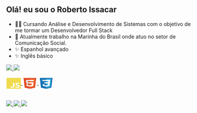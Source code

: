## Olá! eu sou o Roberto Issacar

- 👨‍🎓 Cursando Análise e Desenvolvimento de Sistemas com o objetivo de me tormar um Desenvolvedor Full Stack
- 🔭 Atualmente trabalho na Marinha do Brasil onde atuo no setor de Comunicação Social.
- ✨ Espanhol avançado
- ✨ Inglês básico



<div align="left">
  <a href="https://github.com/robertoissacar">
  <img height="150em" src="https://github-readme-stats.vercel.app/api?username=robertoissacar&show_icons=true&theme=dark&include_all_commits=true&count_private=true"/>
  <img height="150em" src="https://github-readme-stats.vercel.app/api/top-langs/?username=robertoissacar&layout=compact&langs_count=7&theme=dark"/>
</div>

<div style="display: inline_block"><br>
  <img align="center" alt="Rafa-Js" height="30" width="40" src="https://raw.githubusercontent.com/devicons/devicon/master/icons/javascript/javascript-plain.svg">
  <img align="center" alt="Rafa-HTML" height="30" width="40" src="https://raw.githubusercontent.com/devicons/devicon/master/icons/html5/html5-original.svg">
  <img align="center" alt="Rafa-CSS" height="30" width="40" src="https://raw.githubusercontent.com/devicons/devicon/master/icons/css3/css3-original.svg">
</div><br>


<a href="https://instagram.com/robertoissacar" target="_blank"><img src="https://img.shields.io/badge/-Instagram-%23E4405F?style=for-the-badge&logo=instagram&logoColor=white" target="_blank">
</a>
<a href = "mailto:robertoissacar57@gmail.com"><img src="https://img.shields.io/badge/-Gmail-%23333?style=for-the-badge&logo=gmail&logoColor=white" target="_blank">
</a>
<a href="https://www.linkedin.com/in/roberto-issacar-773b08247" target="_blank"><img src="https://img.shields.io/badge/-LinkedIn-%230077B5?style=for-the-badge&logo=linkedin&logoColor=white" target="_blank">
</a>



